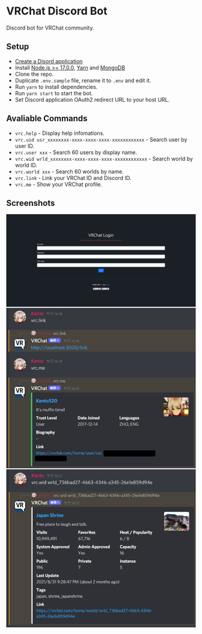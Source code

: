 # VRChat Discord Bot
Discord bot for VRChat community.

## Setup
- [Create a Disord application](https://discord.com/developers/applications)
- Install [Node.js >= 17.0.0](https://nodejs.org/en/), [Yarn](https://yarnpkg.com/) and [MongoDB](https://www.mongodb.com/)
- Clone the repo.
- Duplicate `.env.sample` file, rename it to `.env` and edit it.
- Run `yarn` to install dependencies.
- Run `yarn start` to start the bot.
- Set Discord application OAuth2 redirect URL to your host URL.

## Avaliable Commands
- `vrc.help` - Display help infomations.
- `vrc.uid usr_xxxxxxxx-xxxx-xxxx-xxxx-xxxxxxxxxxxx` - Search user by user ID.
- `vrc.user xxx` - Search 60 users by display name.
- `vrc.wid wrld_xxxxxxxx-xxxx-xxxx-xxxx-xxxxxxxxxxxx` - Search world by world ID.
- `vrc.world xxx` - Search 60 worlds by name.
- `vrc.link` - Link your VRChat ID and Discord ID.
- `vrc.me` - Show your VRChat profile.

## Screenshots
![](screenshots/page.png)
![](screenshots/link.png)
![](screenshots/world.png)
